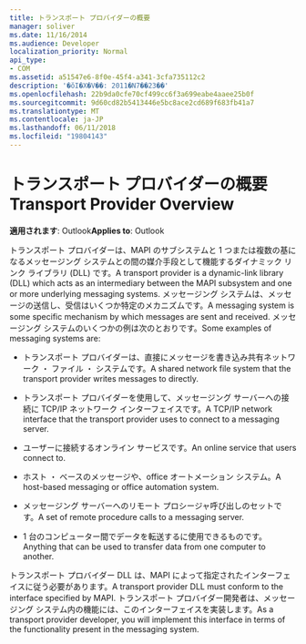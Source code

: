 ```yaml
---
title: トランスポート プロバイダーの概要
manager: soliver
ms.date: 11/16/2014
ms.audience: Developer
localization_priority: Normal
api_type:
- COM
ms.assetid: a51547e6-8f0e-45f4-a341-3cfa735112c2
description: '�ŏI�X�V��: 2011�N7��23��'
ms.openlocfilehash: 22b9da0cfe70cf499cc6f3a699eabe4aaee25b0f
ms.sourcegitcommit: 9d60cd82b5413446e5bc8ace2cd689f683fb41a7
ms.translationtype: MT
ms.contentlocale: ja-JP
ms.lasthandoff: 06/11/2018
ms.locfileid: "19804143"
---
```

# <a name="transport-provider-overview"></a><span data-ttu-id="b03b7-103">トランスポート プロバイダーの概要</span><span class="sxs-lookup"><span data-stu-id="b03b7-103">Transport Provider Overview</span></span>

  
  
<span data-ttu-id="b03b7-104">**適用されます**: Outlook</span><span class="sxs-lookup"><span data-stu-id="b03b7-104">**Applies to**: Outlook</span></span> 
  
<span data-ttu-id="b03b7-105">トランスポート プロバイダーは、MAPI のサブシステムと 1 つまたは複数の基になるメッセージング システムとの間の媒介手段として機能するダイナミック リンク ライブラリ (DLL) です。</span><span class="sxs-lookup"><span data-stu-id="b03b7-105">A transport provider is a dynamic-link library (DLL) which acts as an intermediary between the MAPI subsystem and one or more underlying messaging systems.</span></span> <span data-ttu-id="b03b7-106">メッセージング システムは、メッセージの送信し、受信はいくつか特定のメカニズムです。</span><span class="sxs-lookup"><span data-stu-id="b03b7-106">A messaging system is some specific mechanism by which messages are sent and received.</span></span> <span data-ttu-id="b03b7-107">メッセージング システムのいくつかの例は次のとおりです。</span><span class="sxs-lookup"><span data-stu-id="b03b7-107">Some examples of messaging systems are:</span></span>
  
- <span data-ttu-id="b03b7-108">トランスポート プロバイダーは、直接にメッセージを書き込み共有ネットワーク ・ ファイル ・ システムです。</span><span class="sxs-lookup"><span data-stu-id="b03b7-108">A shared network file system that the transport provider writes messages to directly.</span></span>
    
- <span data-ttu-id="b03b7-109">トランスポート プロバイダーを使用して、メッセージング サーバーへの接続に TCP/IP ネットワーク インターフェイスです。</span><span class="sxs-lookup"><span data-stu-id="b03b7-109">A TCP/IP network interface that the transport provider uses to connect to a messaging server.</span></span>
    
- <span data-ttu-id="b03b7-110">ユーザーに接続するオンライン サービスです。</span><span class="sxs-lookup"><span data-stu-id="b03b7-110">An online service that users connect to.</span></span>
    
- <span data-ttu-id="b03b7-111">ホスト ・ ベースのメッセージや、office オートメーション システム。</span><span class="sxs-lookup"><span data-stu-id="b03b7-111">A host-based messaging or office automation system.</span></span>
    
- <span data-ttu-id="b03b7-112">メッセージング サーバーへのリモート プロシージャ呼び出しのセットです。</span><span class="sxs-lookup"><span data-stu-id="b03b7-112">A set of remote procedure calls to a messaging server.</span></span>
    
- <span data-ttu-id="b03b7-113">1 台のコンピューター間でデータを転送するに使用できるものです。</span><span class="sxs-lookup"><span data-stu-id="b03b7-113">Anything that can be used to transfer data from one computer to another.</span></span>
    
<span data-ttu-id="b03b7-114">トランスポート プロバイダー DLL は、MAPI によって指定されたインターフェイスに従う必要があります。</span><span class="sxs-lookup"><span data-stu-id="b03b7-114">A transport provider DLL must conform to the interface specified by MAPI.</span></span> <span data-ttu-id="b03b7-115">トランスポート プロバイダー開発者は、メッセージング システム内の機能には、このインターフェイスを実装します。</span><span class="sxs-lookup"><span data-stu-id="b03b7-115">As a transport provider developer, you will implement this interface in terms of the functionality present in the messaging system.</span></span>
  

